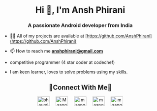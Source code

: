 <h1 align="center">Hi 👋, I'm Ansh Phirani</h1>
<h3 align="center">A passionate Android developer from India</h3>

- 👨‍💻 All of my projects are available at [https://github.com/AnshPhirani](https://github.com/AnshPhirani)

- 📫 How to reach me **anshphirani@gmail.com**
- competitive programmer (4 star coder at codechef)
- I am keen learner, loves to solve problems using my skills.

<h2 align="center">🤝Connect With Me🤝</h2>
<p align="center">
<a href="https://linkedin.com/in/anshphirani" target="blank"><img align="center" src="https://raw.githubusercontent.com/rahuldkjain/github-profile-readme-generator/master/src/images/icons/Social/linked-in-alt.svg" alt="bhaumik-maan-337158206" height="30" width="40" /></a>
&nbsp; &nbsp;
<a href="https://leetcode.com/anshphirani/" target="blank"><img align="center" src="https://raw.githubusercontent.com/rahuldkjain/github-profile-readme-generator/master/src/images/icons/Social/leet-code.svg" alt="Maango16" height="30" width="40" /></a>
&nbsp; &nbsp;
<a href="https://www.codechef.com/users/anshphirani" target="blank"><img align="center" src="https://cdn.jsdelivr.net/npm/simple-icons@3.1.0/icons/codechef.svg" alt="maango16" height="30" width="40" /></a>
&nbsp; &nbsp;
<a href="https://www.hackerrank.com/anshphirani" target="blank"><img align="center" src="https://raw.githubusercontent.com/rahuldkjain/github-profile-readme-generator/master/src/images/icons/Social/hackerrank.svg" alt="maango16" height="30" width="40" /></a>
&nbsp; &nbsp;
<a href="https://codeforces.com/profile/ansh6575" target="blank"><img align="center" src="https://cdn.jsdelivr.net/npm/simple-icons@3.0.1/icons/codeforces.svg" alt="maango16" height="30" width="40" /></a>
</p><br><br>

